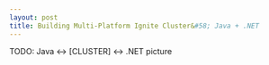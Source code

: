 ```yaml
---
layout: post
title: Building Multi-Platform Ignite Cluster&#58; Java + .NET
---
```


TODO: Java <-> [CLUSTER] <-> .NET picture